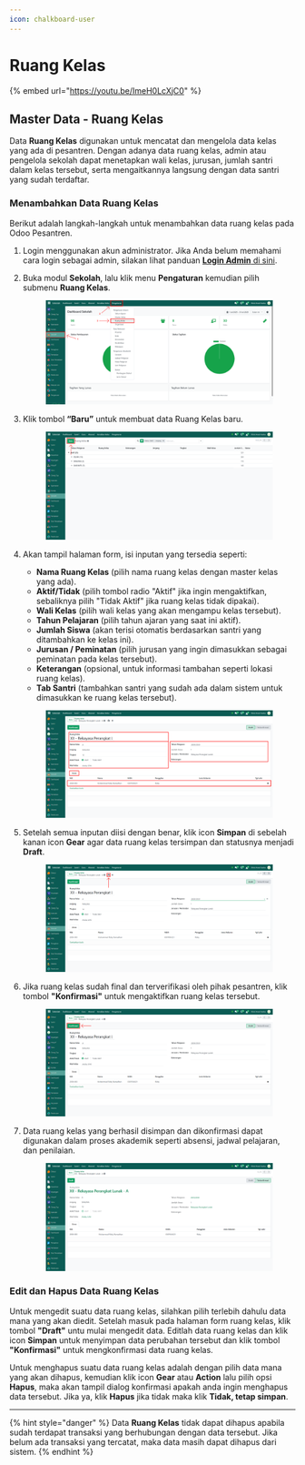 ```yaml
---
icon: chalkboard-user
---
```


# Ruang Kelas

{% embed url="https://youtu.be/ImeH0LcXjC0" %}

## Master Data - Ruang Kelas

Data **Ruang Kelas** digunakan untuk mencatat dan mengelola data kelas yang ada di pesantren. Dengan adanya data ruang kelas, admin atau pengelola sekolah dapat menetapkan wali kelas, jurusan, jumlah santri dalam kelas tersebut, serta mengaitkannya langsung dengan data santri yang sudah terdaftar.

### Menambahkan Data Ruang Kelas

Berikut adalah langkah-langkah untuk menambahkan data ruang kelas pada Odoo Pesantren.

1. Login menggunakan akun administrator. Jika Anda belum memahami cara login sebagai admin, silakan lihat panduan [**Login Admin** di sini](../../panduan-login/login-admin.md).
2.  Buka modul **Sekolah**, lalu klik menu **Pengaturan** kemudian pilih submenu **Ruang Kelas**.

    <figure><img src="../../.gitbook/assets/images-254.png" alt=""><figcaption></figcaption></figure>


3.  Klik tombol **“Baru”** untuk membuat data Ruang Kelas baru.

    <figure><img src="../../.gitbook/assets/images-255.png" alt=""><figcaption></figcaption></figure>


4.  Akan tampil halaman form, isi inputan yang tersedia seperti:

    * **Nama Ruang Kelas** (pilih nama ruang kelas dengan master kelas yang ada).
    * **Aktif/Tidak** (pilih tombol radio "Aktif" jika ingin mengaktifkan, sebaliknya pilih "Tidak Aktif" jika ruang kelas tidak dipakai).
    * **Wali Kelas** (pilih wali kelas yang akan mengampu kelas tersebut).
    * **Tahun Pelajaran** (pilih tahun ajaran yang saat ini aktif).
    * **Jumlah Siswa** (akan terisi otomatis berdasarkan santri yang ditambahkan ke kelas ini).
    * **Jurusan / Peminatan** (pilih jurusan yang ingin dimasukkan sebagai peminatan pada kelas tersebut).
    * **Keterangan** (opsional, untuk informasi tambahan seperti lokasi ruang kelas).
    * **Tab Santri** (tambahkan santri yang sudah ada dalam sistem untuk dimasukkan ke ruang kelas tersebut).

    <figure><img src="../../.gitbook/assets/images-256.png" alt=""><figcaption></figcaption></figure>


5.  Setelah semua inputan diisi dengan benar, klik icon **Simpan** di sebelah kanan icon **Gear** agar data ruang kelas tersimpan dan statusnya menjadi **Draft**.

    <figure><img src="../../.gitbook/assets/images-257.png" alt=""><figcaption></figcaption></figure>


6.  Jika ruang kelas sudah final dan terverifikasi oleh pihak pesantren, klik tombol **"Konfirmasi"** untuk mengaktifkan ruang kelas tersebut.

    <figure><img src="../../.gitbook/assets/images-258.png" alt=""><figcaption></figcaption></figure>


7.  Data ruang kelas yang berhasil disimpan dan dikonfirmasi dapat digunakan dalam proses akademik seperti absensi, jadwal pelajaran, dan penilaian.

    <figure><img src="../../.gitbook/assets/images-259.png" alt=""><figcaption></figcaption></figure>

### Edit dan Hapus Data Ruang Kelas

Untuk mengedit suatu data ruang kelas, silahkan pilih terlebih dahulu data mana yang akan diedit. Setelah masuk pada halaman form ruang kelas, klik tombol **"Draft"** untu mulai mengedit data. Editlah data ruang kelas dan klik icon **Simpan** untuk menyimpan data perubahan tersebut dan klik tombol **"Konfirmasi"** untuk mengkonfirmasi data ruang kelas.

Untuk menghapus suatu data ruang kelas adalah dengan pilih data mana yang akan dihapus, kemudian klik icon **Gear** atau **Action** lalu pilih opsi **Hapus**, maka akan tampil dialog konfirmasi apakah anda ingin menghapus data tersebut. Jika ya, klik **Hapus** jika tidak maka klik **Tidak, tetap simpan**.

***

{% hint style="danger" %}
Data **Ruang Kelas** tidak dapat dihapus apabila sudah terdapat transaksi yang berhubungan dengan data tersebut. Jika belum ada transaksi yang tercatat, maka data masih dapat dihapus dari sistem.
{% endhint %}
